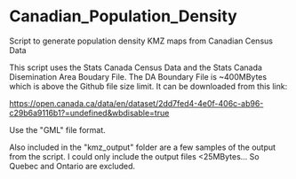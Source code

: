 # Canadian_Population_Density
Script to generate population density KMZ maps from Canadian Census Data


This script uses the Stats Canada Census Data and the Stats Canada Disemination Area Boudary File. 
The DA Boundary File is ~400MBytes which is above the Github file size limit. It can be downloaded from this link:

https://open.canada.ca/data/en/dataset/2dd7fed4-4e0f-406c-ab96-c29b6a9116b1?=undefined&wbdisable=true

Use the "GML" file format.

Also included in the "kmz_output" folder are a few samples of the output from the script. I could only include the output files <25MBytes... So Quebec and Ontario are excluded.
